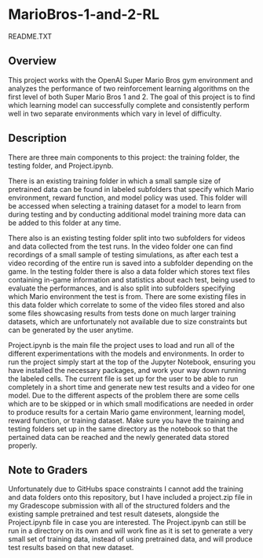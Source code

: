 # MarioBros-1-and-2-RL

README.TXT

## Overview 

This project works with the OpenAI Super Mario Bros gym environment and analyzes the performance of two reinforcement learning algorithms on the first level of both Super Mario Bros 1 and 2. The goal of this project is to find which learning model can successfully complete and consistently perform well in two separate environments which vary in level of difficulty.

## Description 

There are three main components to this project: the training folder, the testing folder, and Project.ipynb. 

There is an existing training folder in which a small sample size of pretrained data can be found in labeled subfolders that specify which Mario environment, reward function, and model policy was used. This folder will be accessed when selecting a training dataset for a model to learn from during testing and by conducting additional model training more data can be added to this folder at any time. 

There also is an existing testing folder split into two subfolders for videos and data collected from the test runs. In the video folder one can find recordings of a small sample of testing simulations, as after each test a video recording of the entire run is saved into a subfolder depending on the game. In the testing folder there is also a data folder which stores text files containing in-game information and statistics about each test, being used to evaluate the performances, and is also split into subfolders specifying which Mario environment the test is from. There are some existing files in this data folder which correlate to some of the video files stored and also some files showcasing results from tests done on much larger training datasets, which are unfortunately not available due to size constraints but can be generated by the user anytime. 

Project.ipynb is the main file the project uses to load and run all of the different experimentations with the models and environments. In order to run the project simply start at the top of the Jupyter Notebook, ensuring you have installed the necessary packages, and work your way down running the labeled cells. The current file is set up for the user to be able to run completely in a short time and generate new test results and a video for one model. Due to the different aspects of the problem there are some cells which are to be skipped or in which small modifications are needed in order to produce results for a certain Mario game environment, learning model, reward function, or training dataset. Make sure you have the training and testing folders set up in the same directory as the notebook so that the pertained data can be reached and the newly generated data stored properly. 

## Note to Graders

Unfortunately due to GitHubs space constraints I cannot add the training and data folders onto this repository, but I have included a project.zip file in my Gradescope submission with all of the structured folders and the existing sample pretrained and test result datesets, alongside the Project.ipynb file in case you are interested. The Project.ipynb can still be run in a directory on its own and will work fine as it is set to generate a very small set of training data, instead of using pretrained data, and will produce test results based on that new dataset.
